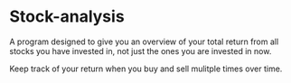 # Stock-analysis
A program designed to give you an overview of your total return from all stocks you have invested in, 
not just the ones you are invested in now. 

Keep track of your return when you buy and sell mulitple times over time.
